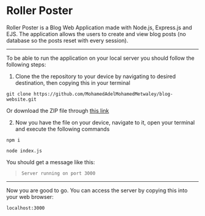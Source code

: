 # Roller Poster

Roller Poster is a Blog Web Application made with Node.js, Express.js and EJS.
The application allows the users to create and view blog posts (no database so the posts reset with every session).

---

To be able to run the application on your local server you should follow the following steps:
1. Clone the the repository to your device by navigating to desired destination, then copying this in your terminal
```
git clone https://github.com/MohamedAdelMohamedMetwaley/blog-website.git
```
Or download the ZIP file through [this link](https://codeload.github.com/MohamedAdelMohamedMetwaley/blog-website/zip/refs/heads/main) 

2. Now you have the file on your device, navigate to it, open your terminal and execute the following commands
```
npm i
```
```
node index.js
```
You should get a message like this:
>`Server running on port 3000`
---
Now you are good to go. You can access the server by copying this into your web browser:
```
localhost:3000
```
